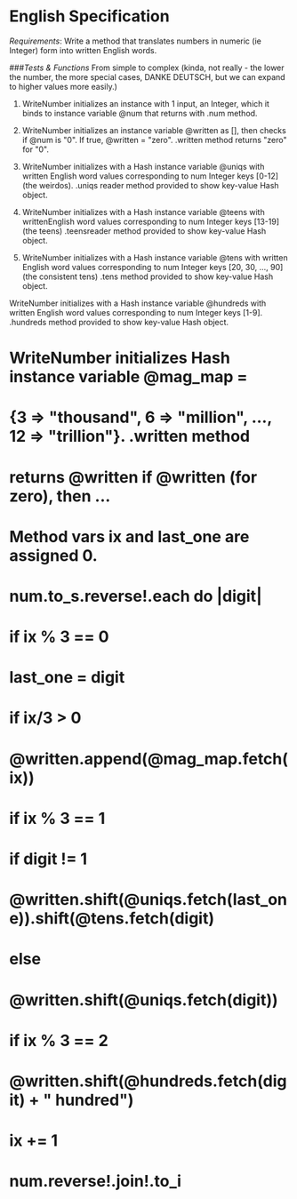 # English Specification
_Requirements_: Write a method that translates numbers in numeric (ie Integer)
form into written English words. 

###_Tests & Functions_ 
From simple to complex (kinda, not really - the lower the number, the more special cases, DANKE DEUTSCH, but we can expand to higher values more easily.)

1. WriteNumber initializes an instance with 1 input, an Integer, which it binds to instance variable @num that returns with .num method.

2. WriteNumber initializes an instance variable @written as [], then checks if @num is "0". If true, @written = "zero". .written method returns "zero" for "0".

3. WriteNumber initializes with a Hash instance variable @uniqs with written English word values corresponding to num Integer keys [0-12] (the weirdos). .uniqs reader method provided to show key-value Hash object.

4. WriteNumber initializes with a Hash instance variable @teens with writtenEnglish word values corresponding to num Integer keys [13-19] (the teens) .teensreader method provided to show key-value Hash object.

5. WriteNumber initializes with a Hash instance variable @tens with written English word values corresponding to num Integer keys [20, 30, ..., 90] (the consistent tens) .tens method provided to show key-value Hash object.

 WriteNumber initializes with a Hash instance variable @hundreds with written English word values corresponding to num Integer keys [1-9]. .hundreds method provided to show key-value Hash object.

# WriteNumber initializes Hash instance variable @mag_map = 
#  {3 => "thousand", 6 => "million", ..., 12 => "trillion"}. .written method
#  returns @written if @written (for zero), then ...
#  Method vars ix and last_one are assigned 0. 
#  num.to_s.reverse!.each do |digit|
#    if ix % 3 == 0
#      last_one = digit
#      if ix/3 > 0
#        @written.append(@mag_map.fetch(ix))
#    if ix % 3 == 1 
#     if digit != 1
#      @written.shift(@uniqs.fetch(last_one)).shift(@tens.fetch(digit)
#     else
#      @written.shift(@uniqs.fetch(digit))
#    if ix % 3 == 2
#     @written.shift(@hundreds.fetch(digit) + " hundred")
#    
#    ix += 1
#  num.reverse!.join!.to_i
